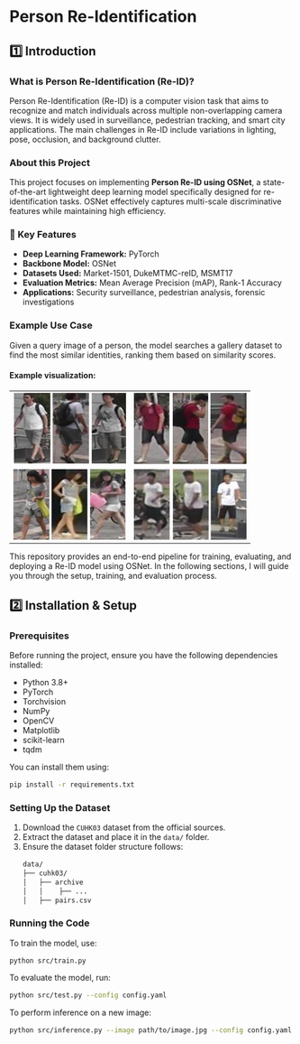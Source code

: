 # Person Re-Identification

## 1️⃣ Introduction

### What is Person Re-Identification (Re-ID)?
Person Re-Identification (Re-ID) is a computer vision task that aims to recognize and match individuals across multiple non-overlapping camera views. It is widely used in surveillance, pedestrian tracking, and smart city applications. The main challenges in Re-ID include variations in lighting, pose, occlusion, and background clutter.

### About this Project
This project focuses on implementing **Person Re-ID using OSNet**, a state-of-the-art lightweight deep learning model specifically designed for re-identification tasks. OSNet effectively captures multi-scale discriminative features while maintaining high efficiency.

### 📌 Key Features
- **Deep Learning Framework:** PyTorch
- **Backbone Model:** OSNet
- **Datasets Used:** Market-1501, DukeMTMC-reID, MSMT17
- **Evaluation Metrics:** Mean Average Precision (mAP), Rank-1 Accuracy
- **Applications:** Security surveillance, pedestrian analysis, forensic investigations

### Example Use Case
Given a query image of a person, the model searches a gallery dataset to find the most similar identities, ranking them based on similarity scores.

#### Example visualization:

<table>
    <tr>
        <td><img src="images/image1.png" width="200"/></td>
        <td><img src="images/image2.png" width="200"/></td>
    </tr>
    <tr>
        <td><img src="images/image3.png" width="200"/></td>
        <td><img src="images/image4.png" width="200"/></td>
    </tr>
</table>


This repository provides an end-to-end pipeline for training, evaluating, and deploying a Re-ID model using OSNet. In the following sections, I will guide you through the setup, training, and evaluation process.

## 2️⃣ Installation & Setup
### Prerequisites
Before running the project, ensure you have the following dependencies installed:
- Python 3.8+
- PyTorch
- Torchvision
- NumPy
- OpenCV
- Matplotlib
- scikit-learn
- tqdm

You can install them using:
```bash
pip install -r requirements.txt
```

### Setting Up the Dataset
1. Download the `CUHK03` dataset from the official sources.
2. Extract the dataset and place it in the `data/` folder.
3. Ensure the dataset folder structure follows:
   ```
   data/
   ├── cuhk03/
   │   ├── archive
   │   │    ├── ...
   │   ├── pairs.csv
   ```

### Running the Code
To train the model, use:
```bash
python src/train.py
```

To evaluate the model, run:
```bash
python src/test.py --config config.yaml
```

To perform inference on a new image:
```bash
python src/inference.py --image path/to/image.jpg --config config.yaml
```